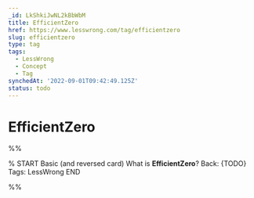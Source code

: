```yaml
---
_id: LkShkiJwNL2kBbWbM
title: EfficientZero
href: https://www.lesswrong.com/tag/efficientzero
slug: efficientzero
type: tag
tags:
  - LessWrong
  - Concept
  - Tag
synchedAt: '2022-09-01T09:42:49.125Z'
status: todo
---
```


# EfficientZero


%%

% START
Basic (and reversed card)
What is **EfficientZero**?
Back: {TODO}
Tags: LessWrong
END

%%
	
